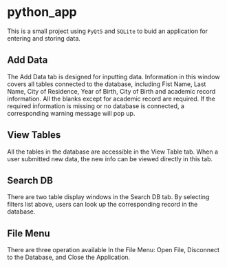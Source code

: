 # python_app

This is a small project using `PyQt5` and `SQLite` to buid an application for entering and storing data.

## Add Data
The Add Data tab is designed for inputting data. Information in this window covers all tables connected to the database, including Fist Name, Last Name, City of Residence, Year of Birth, City of Birth and academic record information. All the blanks except for academic record are required. If the required information is missing or no database is connected, a corresponding warning message will pop up.

## View Tables
All the tables in the database are accessible in the View Table tab. When a user submitted new data, the new info can be viewed directly in this tab.

## Search DB
There are two table display windows in the Search DB tab. By selecting filters list above, users can look up the corresponding record in the database.

## File Menu
There are three operation available In the File Menu: Open File, Disconnect to the Database, and Close the Application.
